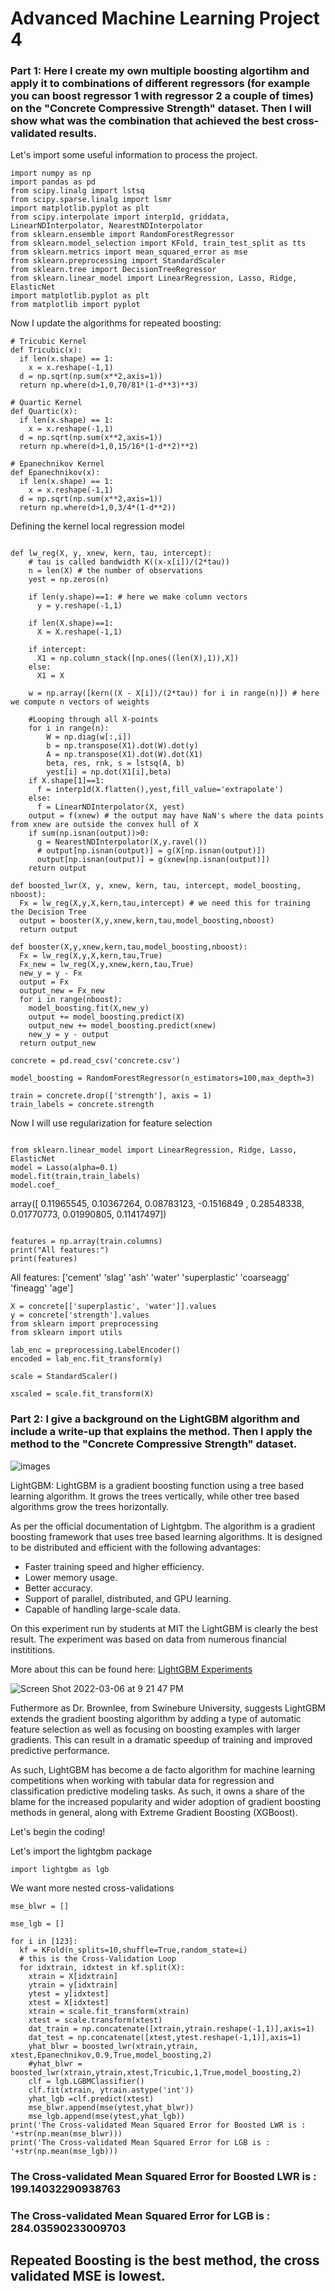 # Advanced Machine Learning Project 4


### Part 1: Here I create my own multiple boosting algortihm and apply it to combinations of different regressors (for example you can boost regressor 1 with regressor 2 a couple of times) on the "Concrete Compressive Strength" dataset. Then I will show what was the combination that achieved the best cross-validated results.

Let's import some useful information to process the project. 

```
import numpy as np
import pandas as pd
from scipy.linalg import lstsq
from scipy.sparse.linalg import lsmr
import matplotlib.pyplot as plt
from scipy.interpolate import interp1d, griddata, LinearNDInterpolator, NearestNDInterpolator
from sklearn.ensemble import RandomForestRegressor
from sklearn.model_selection import KFold, train_test_split as tts
from sklearn.metrics import mean_squared_error as mse
from sklearn.preprocessing import StandardScaler
from sklearn.tree import DecisionTreeRegressor
from sklearn.linear_model import LinearRegression, Lasso, Ridge, ElasticNet
import matplotlib.pyplot as plt
from matplotlib import pyplot
```
Now I update the algorithms for repeated boosting:

```
# Tricubic Kernel
def Tricubic(x):
  if len(x.shape) == 1:
    x = x.reshape(-1,1)
  d = np.sqrt(np.sum(x**2,axis=1))
  return np.where(d>1,0,70/81*(1-d**3)**3)

# Quartic Kernel
def Quartic(x):
  if len(x.shape) == 1:
    x = x.reshape(-1,1)
  d = np.sqrt(np.sum(x**2,axis=1))
  return np.where(d>1,0,15/16*(1-d**2)**2)

# Epanechnikov Kernel
def Epanechnikov(x):
  if len(x.shape) == 1:
    x = x.reshape(-1,1)
  d = np.sqrt(np.sum(x**2,axis=1))
  return np.where(d>1,0,3/4*(1-d**2)) 
```
Defining the kernel local regression model

```

def lw_reg(X, y, xnew, kern, tau, intercept):
    # tau is called bandwidth K((x-x[i])/(2*tau))
    n = len(X) # the number of observations
    yest = np.zeros(n)

    if len(y.shape)==1: # here we make column vectors
      y = y.reshape(-1,1)

    if len(X.shape)==1:
      X = X.reshape(-1,1)
    
    if intercept:
      X1 = np.column_stack([np.ones((len(X),1)),X])
    else:
      X1 = X

    w = np.array([kern((X - X[i])/(2*tau)) for i in range(n)]) # here we compute n vectors of weights

    #Looping through all X-points
    for i in range(n):          
        W = np.diag(w[:,i])
        b = np.transpose(X1).dot(W).dot(y)
        A = np.transpose(X1).dot(W).dot(X1)
        beta, res, rnk, s = lstsq(A, b)
        yest[i] = np.dot(X1[i],beta)
    if X.shape[1]==1:
      f = interp1d(X.flatten(),yest,fill_value='extrapolate')
    else:
      f = LinearNDInterpolator(X, yest)
    output = f(xnew) # the output may have NaN's where the data points from xnew are outside the convex hull of X
    if sum(np.isnan(output))>0:
      g = NearestNDInterpolator(X,y.ravel()) 
      # output[np.isnan(output)] = g(X[np.isnan(output)])
      output[np.isnan(output)] = g(xnew[np.isnan(output)])
    return output
    
def boosted_lwr(X, y, xnew, kern, tau, intercept, model_boosting, nboost):
  Fx = lw_reg(X,y,X,kern,tau,intercept) # we need this for training the Decision Tree
  output = booster(X,y,xnew,kern,tau,model_boosting,nboost)
  return output 
 
def booster(X,y,xnew,kern,tau,model_boosting,nboost):
  Fx = lw_reg(X,y,X,kern,tau,True)
  Fx_new = lw_reg(X,y,xnew,kern,tau,True)
  new_y = y - Fx
  output = Fx
  output_new = Fx_new
  for i in range(nboost):
    model_boosting.fit(X,new_y)
    output += model_boosting.predict(X)
    output_new += model_boosting.predict(xnew)
    new_y = y - output
  return output_new

concrete = pd.read_csv('concrete.csv')

model_boosting = RandomForestRegressor(n_estimators=100,max_depth=3)

train = concrete.drop(['strength'], axis = 1)
train_labels = concrete.strength

```

Now I will use regularization for feature selection

```

from sklearn.linear_model import LinearRegression, Ridge, Lasso, ElasticNet
model = Lasso(alpha=0.1)
model.fit(train,train_labels)
model.coef_

```
array([ 0.11965545,  0.10367264,  0.08783123, -0.1516849 ,  0.28548338,
        0.01770773,  0.01990805,  0.11417497])
        
```

features = np.array(train.columns)
print("All features:")
print(features)
```

All features:
['cement' 'slag' 'ash' 'water' 'superplastic' 'coarseagg' 'fineagg' 'age']

```
X = concrete[['superplastic', 'water']].values
y = concrete['strength'].values
from sklearn import preprocessing
from sklearn import utils

lab_enc = preprocessing.LabelEncoder()
encoded = lab_enc.fit_transform(y)

scale = StandardScaler()

xscaled = scale.fit_transform(X)

```

### Part 2: I give a background on the LightGBM algorithm and include a write-up that explains the method. Then I apply the method to the "Concrete Compressive Strength" dataset. 

![images](https://user-images.githubusercontent.com/78623027/156957252-c260f757-733d-4b33-96f1-857e31bc90a0.png)


LightGBM: LightGBM is a gradient boosting function using a tree based learning algorithm. It grows the trees vertically, while other tree based algorithms grow the trees horizontally.

As per the official documentation of Lightgbm. The algorithm is a gradient boosting framework that uses tree based learning algorithms. It is designed to be distributed and efficient with the following advantages:

* Faster training speed and higher efficiency.
* Lower memory usage.
* Better accuracy.
* Support of parallel, distributed, and GPU learning.
* Capable of handling large-scale data.

On this experiment run by students at MIT the LightGBM is clearly the best result. The experiment was based on data from numerous financial instititions. 


More about this can be found here: [LightGBM Experiments
](!%5BLINK%5D:%20https://github.com/microsoft/LightGBM/blob/master/docs/Experiments.rst#comparison-experiment)


![Screen Shot 2022-03-06 at 9 21 47 PM](https://user-images.githubusercontent.com/78623027/156956906-b05189f3-d700-4402-9012-01e76af99bf0.png)

Futhermore as Dr. Brownlee, from Swinebure University, suggests LightGBM extends the gradient boosting algorithm by adding a type of automatic feature selection as well as focusing on boosting examples with larger gradients. This can result in a dramatic speedup of training and improved predictive performance.

As such, LightGBM has become a de facto algorithm for machine learning competitions when working with tabular data for regression and classification predictive modeling tasks. As such, it owns a share of the blame for the increased popularity and wider adoption of gradient boosting methods in general, along with Extreme Gradient Boosting (XGBoost).

Let's begin the coding!

Let's import the lightgbm package

```
import lightgbm as lgb
```
We want more nested cross-validations

```
mse_blwr = []

mse_lgb = []

for i in [123]:
  kf = KFold(n_splits=10,shuffle=True,random_state=i)
  # this is the Cross-Validation Loop
  for idxtrain, idxtest in kf.split(X):
    xtrain = X[idxtrain]
    ytrain = y[idxtrain]
    ytest = y[idxtest]
    xtest = X[idxtest]
    xtrain = scale.fit_transform(xtrain)
    xtest = scale.transform(xtest)
    dat_train = np.concatenate([xtrain,ytrain.reshape(-1,1)],axis=1)
    dat_test = np.concatenate([xtest,ytest.reshape(-1,1)],axis=1)
    yhat_blwr = boosted_lwr(xtrain,ytrain, xtest,Epanechnikov,0.9,True,model_boosting,2)
    #yhat_blwr = boosted_lwr(xtrain,ytrain,xtest,Tricubic,1,True,model_boosting,2)
    clf = lgb.LGBMClassifier()
    clf.fit(xtrain, ytrain.astype('int'))
    yhat_lgb =clf.predict(xtest)
    mse_blwr.append(mse(ytest,yhat_blwr))
    mse_lgb.append(mse(ytest,yhat_lgb))
print('The Cross-validated Mean Squared Error for Boosted LWR is : '+str(np.mean(mse_blwr)))
print('The Cross-validated Mean Squared Error for LGB is : '+str(np.mean(mse_lgb)))
```

### The Cross-validated Mean Squared Error for Boosted LWR is : 199.14032290938763
### The Cross-validated Mean Squared Error for LGB is : 284.03590233009703

## Repeated Boosting is the best method, the cross validated MSE is lowest.

